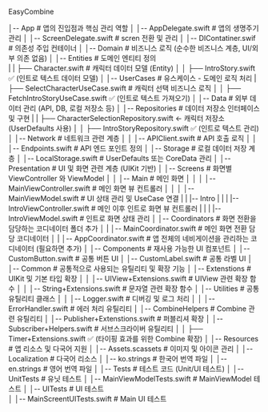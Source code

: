 EasyCombine

│-- App                     # 앱의 진입점과 핵심 관리 역할
│   │-- AppDelegate.swift               # 앱의 생명주기 관리
│   │-- ScreenDelegate.swift            # scren 전환 및 관리
│   │-- DIContatiner.swif               # 의존성 주입 컨테이너
│
│-- Domain                  # 비즈니스 로직 (순수한 비즈니스 계층, UI/외부 의존 없음)
│   │-- Entities                        # 도메인 엔티티 정의    
|   |   ├── Character.swift  # 캐릭터 데이터 모델 (Entity)
│   │   ├── IntroStory.swift  ✅ (인트로 텍스트 데이터 모델)
│   │-- UserCases                       # 유스케이스 - 도메인 로직 처리
|       ├── SelectCharacterUseCase.swift            # 캐릭터 선택 비즈니스 로직
│   │   ├── FetchIntroStoryUseCase.swift  ✅ (인트로 텍스트 가져오기)
│
│-- Data                   # 외부 데이터 관리 (API, DB, 로컬 저장소 등)
│   │-- Repositories                    # 데이터 저장소 인터페이스 및 구현
|   |   ├── CharacterSelectionRepository.swift  ← 캐릭터 저장소 (UserDefaults 사용)
│   │   ├── IntroStoryRepository.swift  ✅ (인트로 텍스트 관리)
│   │-- Network                         # 네트워크 관련 계층
│   │   │-- APIClient.swift                         # API 호출 로직
│   │   │-- Endpoints.swift                         # API 엔드 포인트 정의
│   │-- Storage                         # 로컬 데이터 저장 계층
│       │-- LocalStorage.swift                      # UserDefaults 또는 CoreData 관리
│
│-- Presentation            # UI 및 화면 관련 계층 (UIKit 기반)
│   │-- Screens                         # 화면별 ViewController 와 ViewModel
│   │   │-- Main                                    # 메인 화면
│   │   │   │-- MainViewController.swift                    # 메인 화면 뷰 컨트롤러
│   │   │   │-- MainViewModel.swift                         # UI 상태 관리 및 UseCase 연결
|   |   |-- Intro
|   |   |   |-- IntroViewController.swift                   # 메인 이후 인트로 화면 뷰 컨트롤러
|   |   |   |-- IntroViewModel.swift                        # 인트로 화면 상태 관리
│   │-- Coordinators                   # 화면 전환을 담당하는 코디네이터 폴더 추가
│   |   │-- MainCoordinator.swift                # 메인 화면 전환 담당 코디네이터
│   |   │-- AppCoordinator.swift                 # 앱 전체의 네비게이션을 관리하는 코디네이터 (필요하면 추가)
│   │-- Components                      # 재사용 가능한 UI 컴포넌트
│       │-- CustomButton.swift                      # 공통 버튼 UI
│       │-- CustomLabel.swift                       # 공통 라벨 UI
│
│-- Common                # 공통적으로 사용되는 유틸리티 및 확장 기능
│   │-- Extenstions                     # UIKit 및 기본 타입 확장
│   │   │-- UIView+Extensions.swift                 # UIView 관련 확장 함수
│   │   │-- String+Extensions.swift                 # 문자열 관련 확장 함수
│   │-- Utilities                       # 공통 유틸리티 클래스
│   │   │-- Logger.swift                            # 디버깅 및 로그 처리
│   │   │-- ErrorHandler.swift                      # 에러 처리 유틸리티
│   │-- CombineHelpers                  # Combine 관련 유틸리티
│       │-- Publisher+Extenstions.swift             # 퍼블리셔 확장
│       │-- Subscriber+Helpers.swift                # 서브스크라이버 유틸리티
│   │   ├── Timer+Extensions.swift  ✅ (타이핑 효과를 위한 Combine 확장)
│
│-- Resources                           # 앱 리소스 및 다국어 지원
│   │-- Assets.scassets                             # 이미지 및 아이콘 관리 
│   │-- Localization                                # 다국어 리소스 
│       │-- ko.strings                                      # 한국어 번역 파일
│       │-- en.strings                                      # 영어 번역 파일
│
│-- Tests               # 테스트 코드 (Unit/UI 테스트)
│   │-- UnitTests                       # 유닛 테스트
│       │-- MainViewModelTests.swift                # MainViewModel 테스트
│   │-- UITests                         # UI 테스트    
│       │-- MainScreentUITests.swift                # Main UI 테스트

